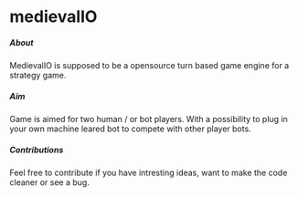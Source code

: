# medievalIO
##### About
MedievalIO is supposed to be a opensource turn based game engine for a strategy game. 

##### Aim
Game is aimed for two human / or bot players. With a possibility to plug in your own machine leared bot to compete with other player bots.

##### Contributions
Feel free to contribute if you have intresting ideas, want to make the code cleaner or see a bug.
